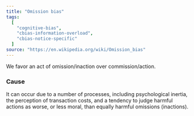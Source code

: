 ```yaml
---
title: "Omission bias"
tags:
  [
    "cognitive-bias",
    "cbias-information-overload",
    "cbias-notice-specific"
  ]
source: "https://en.wikipedia.org/wiki/Omission_bias"
---
```


We favor an act of omission/inaction over commission/action.

### Cause

It can occur due to a number of processes, including psychological inertia, the perception of transaction costs, and a tendency to judge harmful actions as worse, or less moral, than equally harmful omissions (inactions).



